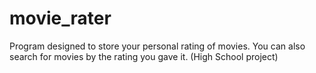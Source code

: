 # movie_rater
Program designed to store your personal rating of movies. You can also search for movies by the rating you gave it. 
(High School project)
